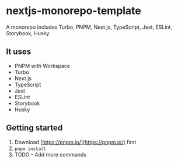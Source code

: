 # nextjs-monorepo-template

A monorepo includes Turbo, PNPM, Next.js, TypeScript, Jest, ESLint, Storybook, Husky.

## It uses

- PNPM with Workspace
- Turbo
- Next.js
- TypeScript
- Jest
- ESLint
- Storybook
- Husky

## Getting started

1. Download [https://pnpm.io/](https://pnpm.io/) first
2. `pnpm install`
3. TODO - Add more commands
